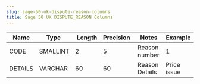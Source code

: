 ```yaml
---
slug: sage-50-uk-dispute-reason-columns
title: Sage 50 UK DISPUTE_REASON Columns
---
```

| Name | Type  |  Length | Precision  |  Notes  | Example |
| --- | --- | --- | --- | --- | --- |
| CODE | SMALLINT | 2 | 5 | Reason number | 1 |
| DETAILS | VARCHAR | 60 | 60 | Reason Details | Price issue |
